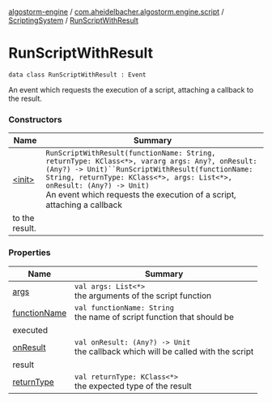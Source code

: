 [algostorm-engine](../../../index.md) / [com.aheidelbacher.algostorm.engine.script](../../index.md) / [ScriptingSystem](../index.md) / [RunScriptWithResult](.)

# RunScriptWithResult

`data class RunScriptWithResult : Event`

An event which requests the execution of a script, attaching a callback
to the result.

### Constructors

| Name | Summary |
|---|---|
| [&lt;init&gt;](-init-.md) | `RunScriptWithResult(functionName: String, returnType: KClass<*>, vararg args: Any?, onResult: (Any?) -> Unit)``RunScriptWithResult(functionName: String, returnType: KClass<*>, args: List<*>, onResult: (Any?) -> Unit)`<br>An event which requests the execution of a script, attaching a callback
to the result. |

### Properties

| Name | Summary |
|---|---|
| [args](args.md) | `val args: List<*>`<br>the arguments of the script function |
| [functionName](function-name.md) | `val functionName: String`<br>the name of script function that should be
executed |
| [onResult](on-result.md) | `val onResult: (Any?) -> Unit`<br>the callback which will be called with the script
result |
| [returnType](return-type.md) | `val returnType: KClass<*>`<br>the expected type of the result |
